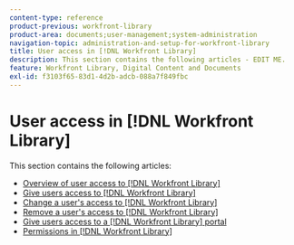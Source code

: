 ```yaml
---
content-type: reference
product-previous: workfront-library
product-area: documents;user-management;system-administration
navigation-topic: administration-and-setup-for-workfront-library
title: User access in [!DNL Workfront Library]
description: This section contains the following articles - EDIT ME.
feature: Workfront Library, Digital Content and Documents
exl-id: f3103f65-83d1-4d2b-adcb-088a7f849fbc
---
```

# User access in [!DNL Workfront Library]

This section contains the following articles:

* [Overview of user access to [!DNL Workfront Library]](../../../workfront-library/administration-and-setup/user-access/user-access-overview.md)
* [Give users access to [!DNL Workfront Library]](../../../workfront-library/administration-and-setup/user-access/give-users-access-to-library.md)
* [Change a user's access to [!DNL Workfront Library]](../../../workfront-library/administration-and-setup/user-access/change-user-access.md)
* [Remove a user's access to [!DNL Workfront Library]](../../../workfront-library/administration-and-setup/user-access/remove-a-users-access-library.md)
* [Give users access to a [!DNL Workfront Library] portal](../../../workfront-library/administration-and-setup/user-access/give-users-access-portal.md)
* [Permissions in [!DNL Workfront Library]](../../../workfront-library/administration-and-setup/user-access/permissions-in-workfront-library.md)

